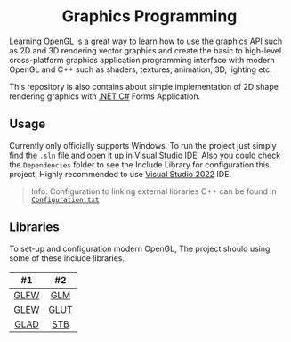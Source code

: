<h1 align="center">Graphics Programming</h1>

Learning [OpenGL](https://www.opengl.org//) is a great way to learn how to use the graphics API such as 2D and 3D rendering vector graphics and create the basic to high-level cross-platform graphics application programming interface with modern OpenGL and C++ such as shaders, textures, animation, 3D, lighting etc.

This repository is also contains about simple implementation of 2D shape rendering graphics with [.NET C#](https://dotnet.microsoft.com/) Forms Application.

## Usage

Currently only officially supports Windows. To run the project just simply find the `.sln` file and open it up in Visual Studio IDE. Also you could check the `Dependencies` folder to see the Include Library for configuration this project, Highly recommended to use [Visual Studio 2022](https://visualstudio.microsoft.com/downloads/) IDE.

> Info: Configuration to linking external libraries C++ can be found in [`Configuration.txt`](https://github.com/BillyFrcs/GraphicsProgramming/blob/master/Configuration.txt)

## Libraries

To set-up and configuration modern OpenGL, The project should using some of these include libraries.

|                  #1                  |                    #2                    |
| :----------------------------------: | :--------------------------------------: |
|    [GLFW](https://www.glfw.org/)     |   [GLM](https://glm.g-truc.net/0.9.9/)   |
| [GLEW](http://glew.sourceforge.net/) | [GLUT](http://freeglut.sourceforge.net/) |
|    [GLAD](https://glad.dav1d.de/)    |  [STB](https://github.com/nothings/stb)  |
